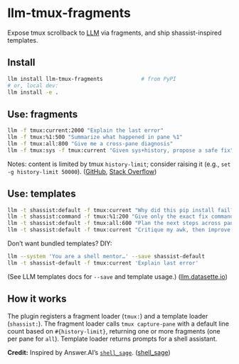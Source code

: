 # llm-tmux-fragments

Expose tmux scrollback to [LLM](https://llm.datasette.io/) via fragments, and ship shassist-inspired templates.

## Install
```bash
llm install llm-tmux-fragments            # from PyPI
# or, local dev:
llm install -e .
```

## Use: fragments

```bash
llm -f tmux:current:2000 "Explain the last error"
llm -f tmux:%1:500 "Summarize what happened in pane %1"
llm -f tmux:all:800 "Give me a cross-pane diagnosis"
llm -f tmux:sys -f tmux:current "Given sys+history, propose a safe fix"
```

Notes: content is limited by tmux `history-limit`; consider raising it (e.g., `set -g history-limit 50000`). ([GitHub][4], [Stack Overflow][5])

## Use: templates

```bash
llm -t shassist:default -f tmux:current "Why did this pip install fail?"
llm -t shassist:command -f tmux:%1:200 "Give only the exact fix command"
llm -t shassist:default -f tmux:all:600 "Plan the next steps across panes"
llm -t shassist:default -f tmux:current "Critique my awk, then improve it"
```

Don’t want bundled templates? DIY:

```bash
llm --system 'You are a shell mentor…' --save shassist-default
llm -t shassist-default -f tmux:current 'Explain last error'
```

(See LLM templates docs for `--save` and template usage.) ([llm.datasette.io][3])

## How it works

The plugin registers a fragment loader (`tmux:`) and a template loader (`shassist:`). The fragment loader calls `tmux capture-pane` with a default line count based on `#{history-limit}`, returning one or more fragments (one per pane for `all`). Template loader returns prompts for a shell assistant.

**Credit:** Inspired by Answer.AI’s [`shell_sage`](https://ssage.answer.ai/). ([shell_sage][5])

[1]: https://llm.datasette.io/en/stable/
[2]: https://man7.org/linux/man-pages/man1/tmux.1.html
[3]: https://llm.datasette.io/en/stable/templates.html
[4]: https://stackoverflow.com/questions/18760288/how-to-increase-scrollback-buffer-size-in-tmux
[5]: https://ssage.answer.ai/
